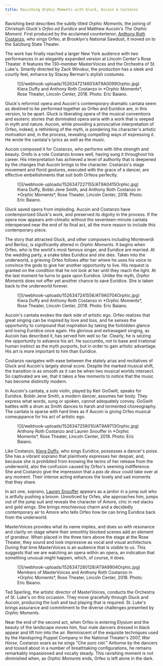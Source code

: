 ```yaml
---
title: Ravishing Orphic Moments with Gluck, Aucoin & Costanzo
---
```


Ravishing best describes the subtly titled *Orphic Moments*, the joining of Christoph Gluck's *Orfeo ed Euridice* and Matthew Aucoin's *The Orphic Moment*. First produced by the acclaimed countertenor, [Anthony Roth Costanzo](/scene/people/anthony-roth-costanzo/), who sings Orfeo, at Brooklyn's National Sawdust, it moved on to the Salzburg State Theater.

The work has finally reached a larger New York audience with two performances in an elegantly expanded version at Lincoln Center's Rose Theater. It features the 130-member MasterVoices and the Orchestra of St. Luke's. Smartly directed by Zack Winokur, the production has a sleek and courtly feel, enhance by Stacey Berman's stylish costumes.

<figure data-type="image">
![](/webhook-uploads/1526347214601/AT9A0099Orphic.jpg)
<figcaption>Kiera Duffy and Anthony Roth Costanzo in *Orphic Moments*, Rose Theater, Lincoln Center, 2018. Photo: Eric Baiano.</figcaption>
</figure>

Gluck's reformist opera and Aucoin's contemporary dramatic cantata seem as destined to be performed together as Orfeo and Euridice are, in this version, to be apart. Gluck is liberating opera of the musical conventions and esoteric stories that dominated opera seria with a work that is seeped in myth and nature. Aucoin, while providing a provocative interpretation of Orfeo, indeed, a rethinking of the myth, is pondering his character's artistic motivation and, in the process, revealing compelling ways of expressing it. He wrote the cantata's lyrics as well as the music.

Aucoin composed it for Costanzo, who performs with lithe strength and beauty. Orefo is a role Costanzo knows well, having sung it throughout his career. His interpretation has achieved a level of authority that is deepened by the changes that Aucoin brings to the character. Costanzo's stage movement and florid gestures, executed with the grace of a dancer, are effective embellishments that suit both Orfeos perfectly.

<figure data-type="image">
![](/webhook-uploads/1526347227155/AT9A0415Orphic.jpg)
<figcaption>Kiera Duffy, Bobbi Jene Smith, and Anthony Roth Costanzo in *Orphic Moments*, Rose Theater, Lincoln Center, 2018. Photo: Eric Baiano.</figcaption>
</figure>

Gluck saved opera from imploding. Aucoin and Costanzo have contemporized Gluck's work, and preserved its dignity in the process. If the opera now appears anti-climatic without the seventeen-minute cantata interspersed near the end of its final act, all the more reason to include this contemporary piece.

The story that attracted Gluck, and other composers including Monteverdi and Berlioz, is significantly altered in *Orphic Moments*. It begins when Orfeo, who is the world's most famous singer, and Euridice are married. At the wedding party, a snake bites Euridice and she dies. Taken into the underworld, a grieving Orfeo follows after her where he uses his voice to convince the gods to give her another opportunity to live. His request is granted on the condition that he not look at her until they reach the light. At the last moment he turns to gaze upon Euridice. Unlike the myth, *Orphic Moments* does not offer yet another chance to save Euridice. She is taken back to the underworld forever.

<figure data-type="image">
![](/webhook-uploads/1526347241556/AT9A0704Orphic.jpg)
<figcaption>Kiera Duffy and Anthony Roth Costanzo in *Orphic Moments*, Rose Theater, Lincoln Center, 2018. Photo: Eric Baiano.</figcaption>
</figure>

Aucoin's cantata evokes the dark side of artistic ego. Orfeo realizes that great singing can be inspired by love and loss, and he senses the opportunity to compound that inspiration by taking the forbidden glance and losing Euridice once again. His glorious and extravagant singing, as Aucoin has described it, has served him well so far. Clearly, he is seizing the opportunity to advance his art. He succumbs, not to base and irrational human instinct as the myth purports, but in order to gain artistic advantage. His art is more important to him than Euridice. 

Costanzo navigates with ease between the stately arias and recitatives of Gluck and Aucoin's largely atonal score. Despite the marked musical shift, the transition is as smooth as it can be when two musical worlds intersect. So captivated are we, that it takes a few moments to notice that the music has become distinctly modern.

In Aucoin's cantata, a solo violin, played by Keir GoGwilt, speaks for Euridice. Bobbi Jene Smith, a modern dancer, assumes her body. They express what words, sung or spoken, cannot adequately convey. GoGwilt battles with a drum as Smith dances to harsh and tormented choreography. The cantata is sparse with hard lines as if Aucoin is giving Orfeo musical comeuppance for his act of artistic ego.

<figure data-type="image">
![](/webhook-uploads/1526347256010/AT9A9713Orphic.jpg)
<figcaption>Anthony Roth Costanzo and Lauren Snouffer in *Orphic Moments*, Rose Theater, Lincoln Center, 2018. Photo: Eric Baiano.</figcaption>
</figure>

Like Costanzo, [Kiera Duffy](/scene/people/kiera-duffy/), who sings Euridice, possesses a dancer's poise. She has a vibrant soprano that plaintively expresses her despair, and, because she is prohibited from knowing the terms of her release from the underworld, also the confusion caused by Orfeo's seeming indifference. She and Costanzo give the impression that a *pas de deux* could take over at any moment. Their intense acting enhances the lovely and sad moments that they share.

In act one, soprano, [Lauren Snouffer](/scene/people/lauren-snouffer/) appears as a janitor in a jump suit who is artfully pushing a broom. Unnoticed by Orfeo, she approaches him, jumps out of the jump suit and reveals the character of Amore, chic in red slacks and gold wings. She brings mischievous charm and a decidedly contemporary air to Amore who tells Orfeo how be can bring Euridice back from the underworld.

MasterVoices provides what its name implies, and does so with resonance and clarity on stage where their smoothly blocked scenes add an element of grandeur. When placed in the three tiers above the stage at the Rose Theater, they sound and look impressive as vocal and visual architecture. During that time MasterVoices is an audience that is visible to us. This suggests that we are watching an opera within an opera, an indication that something unusual might happen, which, of course, it does.

<figure data-type="image">
![](/webhook-uploads/1526347280128/AT9A9904Orphic.jpg)
<figcaption>Members of MasterVoices and Anthony Roth Costanzo in *Orphic Moments*, Rose Theater, Lincoln Center, 2018. Photo: Eric Baiano.</figcaption>
</figure>

Ted Sperling, the artistic director of MasterVoices, conducts the Orchestra of St. Luke's on this occasion. They move gracefully through Gluck and Aucoin, producing the lush and taut playing that is required. St. Luke's brings assurance and commitment to the diverse challenges presented by *Orphic Moments*.

Near the end of the second act, when Orfeo is entering Elysium and the beauty of the landscape moves him, four male dancers dressed in black appear and lift him into the air. Reminiscent of the exquisite techniques used by the Handspring Puppet Company in the National Theater's 2007, *War Horse*, Costanzo soars as he sings "Che puro ciel." Airborne by the dancers and tossed about in a number of breathtaking configurations, he remains remarkably impassioned and vocally steady. This ravishing moment is not diminished when, as *Orphic Moments* ends, Orfeo is left alone in the dark.
